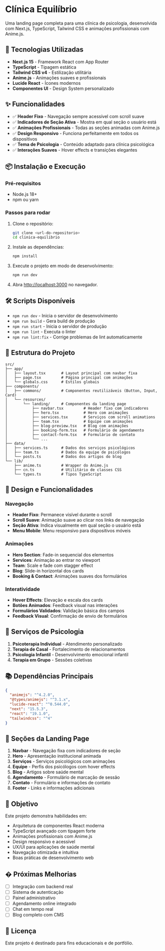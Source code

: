 # Clínica Equilíbrio

Uma landing page completa para uma clínica de psicologia, desenvolvida com Next.js, TypeScript, Tailwind CSS e animações profissionais com Anime.js.

## 🚀 Tecnologias Utilizadas

- **Next.js 15** - Framework React com App Router
- **TypeScript** - Tipagem estática
- **Tailwind CSS v4** - Estilização utilitária
- **Anime.js** - Animações suaves e profissionais
- **Lucide React** - Ícones modernos
- **Componentes UI** - Design System personalizado

## ✨ Funcionalidades

- ✅ **Header Fixo** - Navegação sempre acessível com scroll suave
- ✅ **Indicadores de Seção Ativa** - Mostra em qual seção o usuário está
- ✅ **Animações Profissionais** - Todas as seções animadas com Anime.js
- ✅ **Design Responsivo** - Funciona perfeitamente em todos os dispositivos
- ✅ **Tema de Psicologia** - Conteúdo adaptado para clínica psicológica
- ✅ **Interações Suaves** - Hover effects e transições elegantes

## 📦 Instalação e Execução

### Pré-requisitos

- Node.js 18+
- npm ou yarn

### Passos para rodar

1. Clone o repositório:
   ```bash
   git clone <url-do-repositorio>
   cd clinica-equilibrio
   ```

2. Instale as dependências:
   ```bash
   npm install
   ```

3. Execute o projeto em modo de desenvolvimento:
   ```bash
   npm run dev
   ```

4. Abra [http://localhost:3000](http://localhost:3000) no navegador.

## 🛠️ Scripts Disponíveis

- `npm run dev` - Inicia o servidor de desenvolvimento
- `npm run build` - Gera build de produção
- `npm run start` - Inicia o servidor de produção
- `npm run lint` - Executa o linter
- `npm run lint:fix` - Corrige problemas de lint automaticamente

## 📁 Estrutura do Projeto

```
src/
├── app/
│   ├── layout.tsx       # Layout principal com navbar fixa
│   ├── page.tsx         # Página principal com animações
│   └── globals.css      # Estilos globais
├── components/
│   ├── commons/         # Componentes reutilizáveis (Button, Input, Card)
│   └── resources/
│       └── landing/     # Componentes da landing page
│           ├── navbar.tsx         # Header fixo com indicadores
│           ├── hero.tsx           # Hero com animações
│           ├── services.tsx       # Serviços com scroll animations
│           ├── team.tsx           # Equipe com animações
│           ├── blog-preview.tsx   # Blog com animações
│           ├── booking-form.tsx   # Formulário de agendamento
│           ├── contact-form.tsx   # Formulário de contato
│           └── ...
├── data/
│   ├── services.ts      # Dados dos serviços psicológicos
│   ├── team.ts          # Dados da equipe de psicólogos
│   └── posts.ts         # Dados dos artigos do blog
└── lib/
    ├── anime.ts         # Wrapper do Anime.js
    ├── cn.ts            # Utilitário de classes CSS
    └── types.ts         # Tipos TypeScript

```

## 🎨 Design e Funcionalidades

### Navegação
- **Header Fixo**: Permanece visível durante o scroll
- **Scroll Suave**: Animação suave ao clicar nos links de navegação
- **Seção Ativa**: Indica visualmente em qual seção o usuário está
- **Menu Mobile**: Menu responsivo para dispositivos móveis

### Animações
- **Hero Section**: Fade-in sequencial dos elementos
- **Services**: Animação ao entrar no viewport
- **Team**: Scale e fade com stagger effect
- **Blog**: Slide-in horizontal dos cards
- **Booking & Contact**: Animações suaves dos formulários

### Interatividade
- **Hover Effects**: Elevação e escala dos cards
- **Botões Animados**: Feedback visual nas interações
- **Formulários Validados**: Validação básica dos campos
- **Feedback Visual**: Confirmação de envio de formulários

## 🧠 Serviços de Psicologia

1. **Psicoterapia Individual** - Atendimento personalizado
2. **Terapia de Casal** - Fortalecimento de relacionamentos
3. **Psicologia Infantil** - Desenvolvimento emocional infantil
4. **Terapia em Grupo** - Sessões coletivas

## 📚 Dependências Principais

```json
{
  "animejs": "^4.2.0",
  "@types/animejs": "^3.1.x",
  "lucide-react": "^0.544.0",
  "next": "15.5.3",
  "react": "19.1.0",
  "tailwindcss": "^4"
}
```

## 📝 Seções da Landing Page

1. **Navbar** - Navegação fixa com indicadores de seção
2. **Hero** - Apresentação institucional animada
3. **Serviços** - Serviços psicológicos com animações
4. **Equipe** - Perfis dos psicólogos com hover effects
5. **Blog** - Artigos sobre saúde mental
6. **Agendamento** - Formulário de marcação de sessão
7. **Contato** - Formulário e informações de contato
8. **Footer** - Links e informações adicionais

## 🎯 Objetivo

Este projeto demonstra habilidades em:

- Arquitetura de componentes React moderna
- TypeScript avançado com tipagem forte
- Animações profissionais com Anime.js
- Design responsivo e acessível
- UX/UI para aplicações de saúde mental
- Navegação otimizada e intuitiva
- Boas práticas de desenvolvimento web

## � Próximas Melhorias

- [ ] Integração com backend real
- [ ] Sistema de autenticação
- [ ] Painel administrativo
- [ ] Agendamento online integrado
- [ ] Chat em tempo real
- [ ] Blog completo com CMS

## 📄 Licença

Este projeto é destinado para fins educacionais e de portfólio.
